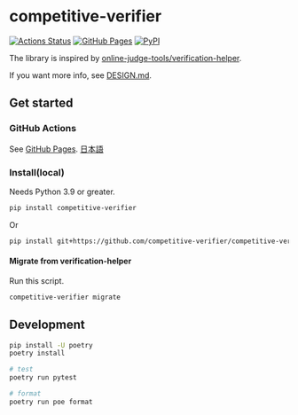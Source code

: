 # competitive-verifier

[![Actions Status](https://github.com/competitive-verifier/competitive-verifier/actions/workflows/verify.yml/badge.svg)](https://github.com/competitive-verifier/competitive-verifier/actions) [![GitHub Pages](https://img.shields.io/static/v1?label=GitHub+Pages&message=+&color=brightgreen&logo=github)](https://competitive-verifier.github.io/competitive-verifier)
[![PyPI](https://img.shields.io/pypi/v/competitive-verifier)](https://pypi.org/project/competitive-verifier/)

The library is inspired by [online-judge-tools/verification-helper](https://github.com/online-judge-tools/verification-helper).

If you want more info, see [DESIGN.md](DESIGN.md).

## Get started

### GitHub Actions

See [GitHub Pages](https://competitive-verifier.github.io/competitive-verifier/installer.html).
[日本語](https://competitive-verifier.github.io/competitive-verifier/installer.ja.html)

### Install(local)

Needs Python 3.9 or greater.

```sh
pip install competitive-verifier
```

Or

```sh
pip install git+https://github.com/competitive-verifier/competitive-verifier.git@latest
```

#### Migrate from verification-helper

Run this script.

```sh
competitive-verifier migrate
```

## Development

```sh
pip install -U poetry
poetry install

# test
poetry run pytest

# format
poetry run poe format
```